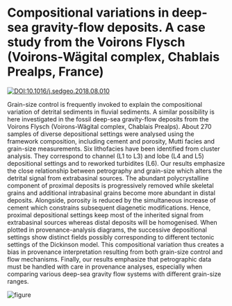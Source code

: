 # Compositional variations in deep-sea gravity-flow deposits. A case study from the Voirons Flysch (Voirons-Wägital complex, Chablais Prealps, France)

[![DOI:10.1016/j.sedgeo.2018.08.010](https://zenodo.org/badge/DOI/10.1016/j.sedgeo.2018.08.010.svg)](https://doi.org/10.1016/j.sedgeo.2018.08.010)

Grain-size control is frequently invoked to explain the compositional variation of detrital sediments in fluvial sediments. A similar possibility is here investigated in the fossil deep-sea gravity-flow deposits from the Voirons Flysch (Voirons-Wägital complex, Chablais Prealps). About 270 samples of diverse depositional settings were analysed using the framework composition, including cement and porosity, Mutti facies and grain-size measurements. Six lithofacies have been identified from cluster analysis. They correspond to channel (L1 to L3) and lobe (L4 and L5) depositional settings and to reworked turbidites (L6). Our results emphasize the close relationship between petrography and grain-size which alters the detrital signal from extrabasinal sources. The abundant polycrystalline component of proximal deposits is progressively removed while skeletal grains and additional intrabasinal grains become more abundant in distal deposits. Alongside, porosity is reduced by the simultaneous increase of cement which constrains subsequent diagenetic modifications. Hence, proximal depositional settings keep most of the inherited signal from extrabasinal sources whereas distal deposits will be homogenised. When plotted in provenance-analysis diagrams, the successive depositional settings show distinct fields possibly corresponding to different tectonic settings of the Dickinson model. This compositional variation thus creates a bias in provenance interpretation resulting from both grain-size control and flow mechanisms. Finally, our results emphasize that petrographic data must be handled with care in provenance analyses, especially when comparing various deep-sea gravity flow systems with different grain-size ranges.

![figure](https://raw.github.com/jragusa/Publications/master/Ragusa2018b/figs/Fig15.png)
